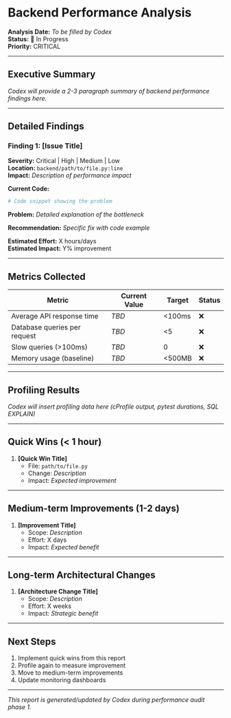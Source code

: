 # Backend Performance Analysis

**Analysis Date:** _To be filled by Codex_  
**Status:** 🔄 In Progress  
**Priority:** CRITICAL

---

## Executive Summary

_Codex will provide a 2-3 paragraph summary of backend performance findings here._

---

## Detailed Findings

### Finding 1: [Issue Title]

**Severity:** Critical | High | Medium | Low  
**Location:** `backend/path/to/file.py:line`  
**Impact:** _Description of performance impact_

**Current Code:**
```python
# Code snippet showing the problem
```

**Problem:**
_Detailed explanation of the bottleneck_

**Recommendation:**
_Specific fix with code example_

**Estimated Effort:** X hours/days  
**Estimated Impact:** Y% improvement

---

## Metrics Collected

| Metric | Current Value | Target | Status |
|--------|---------------|--------|--------|
| Average API response time | _TBD_ | <100ms | ❌ |
| Database queries per request | _TBD_ | <5 | ❌ |
| Slow queries (>100ms) | _TBD_ | 0 | ❌ |
| Memory usage (baseline) | _TBD_ | <500MB | ❌ |

---

## Profiling Results

_Codex will insert profiling data here (cProfile output, pytest durations, SQL EXPLAIN)_

---

## Quick Wins (< 1 hour)

1. **[Quick Win Title]**
   - File: `path/to/file.py`
   - Change: _Description_
   - Impact: _Expected improvement_

---

## Medium-term Improvements (1-2 days)

1. **[Improvement Title]**
   - Scope: _Description_
   - Effort: X days
   - Impact: _Expected benefit_

---

## Long-term Architectural Changes

1. **[Architecture Change Title]**
   - Scope: _Description_
   - Effort: X weeks
   - Impact: _Strategic benefit_

---

## Next Steps

1. Implement quick wins from this report
2. Profile again to measure improvement
3. Move to medium-term improvements
4. Update monitoring dashboards

---

_This report is generated/updated by Codex during performance audit phase 1._
